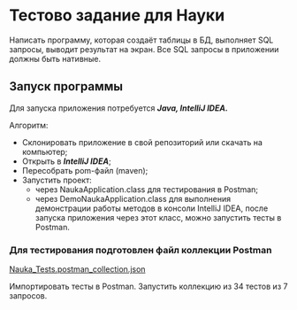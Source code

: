 # Тестово задание для Науки

Написать программу, которая создаёт таблицы в БД, выполняет SQL запросы, выводит результат на экран. Все SQL запросы в приложении должны быть нативные.

## Запуск программы

Для запуска приложения потребуется ***Java, IntelliJ IDEA.***

Алгоритм:
- Склонировать приложение в свой репозиторий или скачать на компьютер;
- Открыть в ***IntelliJ IDEA***;
- Пересобрать pom-файл (maven);
- Запустить проект:
    - через NaukaApplication.class для тестирования в Postman;
    - через DemoNaukaApplication.class для выполнения демонстрации работы методов в консоли IntelliJ IDEA, после запуска приложения через этот класс, можно запустить тесты в Postman.

### Для тестирования подготовлен файл коллекции Postman
[Nauka_Tests.postman_collection.json](https://github.com/avan-es/nauka/blob/master/postman/Nauka_Tests.postman_collection.json)

Импортировать тесты в Postman. Запустить коллекцию из 34 тестов из 7 запросов. 